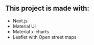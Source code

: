 ## This project is made with:

-   Next.js
-   Material UI
-   Material x-charts
-   Leaflet with Open street maps
